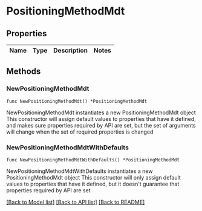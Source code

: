 # PositioningMethodMdt

## Properties

Name | Type | Description | Notes
------------ | ------------- | ------------- | -------------

## Methods

### NewPositioningMethodMdt

`func NewPositioningMethodMdt() *PositioningMethodMdt`

NewPositioningMethodMdt instantiates a new PositioningMethodMdt object
This constructor will assign default values to properties that have it defined,
and makes sure properties required by API are set, but the set of arguments
will change when the set of required properties is changed

### NewPositioningMethodMdtWithDefaults

`func NewPositioningMethodMdtWithDefaults() *PositioningMethodMdt`

NewPositioningMethodMdtWithDefaults instantiates a new PositioningMethodMdt object
This constructor will only assign default values to properties that have it defined,
but it doesn't guarantee that properties required by API are set


[[Back to Model list]](../README.md#documentation-for-models) [[Back to API list]](../README.md#documentation-for-api-endpoints) [[Back to README]](../README.md)


